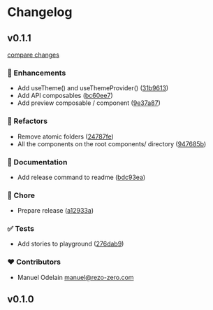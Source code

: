 # Changelog


## v0.1.1

[compare changes](https://github.com/rezozero/nuxt-layer/compare/v0.1.0...v0.1.1)

### 🚀 Enhancements

- Add useTheme() and useThemeProvider() ([31b9613](https://github.com/rezozero/nuxt-layer/commit/31b9613))
- Add API composables ([bc60ee7](https://github.com/rezozero/nuxt-layer/commit/bc60ee7))
- Add preview composable / component ([9e37a87](https://github.com/rezozero/nuxt-layer/commit/9e37a87))

### 💅 Refactors

- Remove atomic folders ([24787fe](https://github.com/rezozero/nuxt-layer/commit/24787fe))
- All the components on the root components/ directory ([947685b](https://github.com/rezozero/nuxt-layer/commit/947685b))

### 📖 Documentation

- Add release command to readme ([bdc93ea](https://github.com/rezozero/nuxt-layer/commit/bdc93ea))

### 🏡 Chore

- Prepare release ([a12933a](https://github.com/rezozero/nuxt-layer/commit/a12933a))

### ✅ Tests

- Add stories to playground ([276dab9](https://github.com/rezozero/nuxt-layer/commit/276dab9))

### ❤️ Contributors

- Manuel Odelain <manuel@rezo-zero.com>

## v0.1.0
